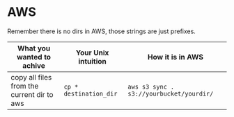 # AWS

Remember there is no dirs in AWS, those strings are just prefixes.

|What you wanted to achive| Your Unix intuition | How it is in AWS|
|-------------------------|---------------------|-----------------|
|copy all files from the current dir to aws|`cp * destination_dir` |`aws s3 sync . s3://yourbucket/yourdir/`|
  
